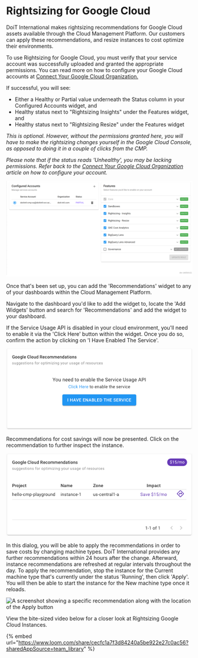 # Rightsizing for Google Cloud

DoiT International makes rightsizing recommendations for Google Cloud assets available through the Cloud Management Platform. Our customers can apply these recommendations, and resize instances to cost optimize their environments.

To use Rightsizing for Google Cloud, you must verify that your service account was successfully uploaded and granted the appropriate permissions. You can read more on how to configure your Google Cloud accounts at [Connect Your Google Cloud Organization.](../google-cloud/connect-google-cloud-service-account.md)

If successful, you will see:

* Either a Healthy or Partial value underneath the Status column in your Configured Accounts widget, and
* Healthy status next to "Rightsizing Insights" under the Features widget, and
* Healthy status next to "Rightsizing Resize" under the Features widget

_This is optional. However, without the permissions granted here, you will have to make the rightsizing changes yourself in the Google Cloud Console, as opposed to doing it in a couple of clicks from the CMP._

_Please note that if the status reads 'Unhealthy', you may be lacking permissions. Refer back to the_ [_Connect Your Google Cloud Organization_](../google-cloud/connect-google-cloud-service-account.md) _article on how to configure your account._

![A screenshot showing your configured service account details](../.gitbook/assets/rightsizing-1.png)

Once that's been set up, you can add the 'Recommendations' widget to any of your dashboards within the Cloud Management Platform.

Navigate to the dashboard you'd like to add the widget to, locate the 'Add Widgets' button and search for 'Recommendations' and add the widget to your dashboard.

If the Service Usage API is disabled in your cloud environment, you'll need to enable it via the 'Click Here' button within the widget. Once you do so, confirm the action by clicking on 'I Have Enabled The Service'.

![A screenshot showing the I Have Enabled This Service button](../.gitbook/assets/recommendations4.png)

Recommendations for cost savings will now be presented. Click on the recommendation to further inspect the instance.

![A screenshot showing the Google Cloud Recommendations section](../.gitbook/assets/recommendations3.png)

In this dialog, you will be able to apply the recommendations in order to save costs by changing machine types. DoiT International provides any further recommendations within 24 hours after the change. Afterward, instance recommendations are refreshed at regular intervals throughout the day. To apply the recommendation, stop the instance for the Current machine type that's currently under the status 'Running', then click 'Apply'. You will then be able to start the instance for the New machine type once it reloads.

![A screenshot showing a specific recommendation along with the location of the
Apply button](../.gitbook/assets/resize-instance.png)

View the bite-sized video below for a closer look at Rightsizing Google Cloud Instances.

{% embed url="https://www.loom.com/share/cecfc1a7f3d84240a5be922e27c0ac56?sharedAppSource=team_library" %}
